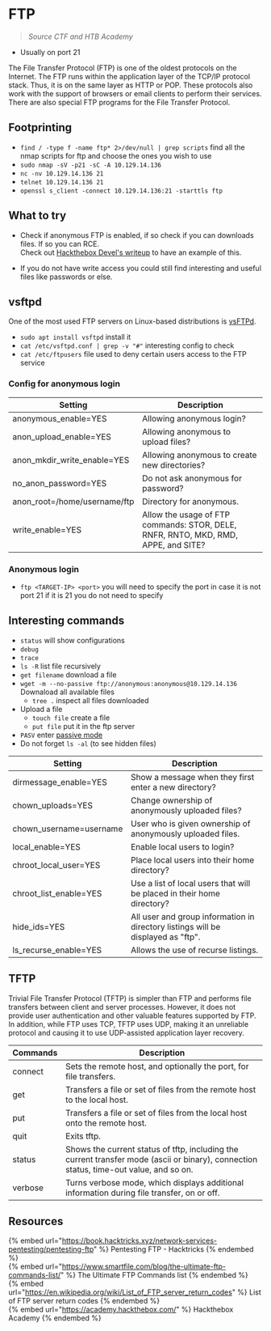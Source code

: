 # FTP

> *Source CTF and HTB Academy*

- Usually on port 21

The File Transfer Protocol (FTP) is one of the oldest protocols on the Internet. The FTP runs within the application layer of the TCP/IP protocol stack. Thus, it is on the same layer as HTTP or POP. These protocols also work with the support of browsers or email clients to perform their services. There are also special FTP programs for the File Transfer Protocol.

## Footprinting

- `find / -type f -name ftp* 2>/dev/null | grep scripts` find all the nmap scripts for ftp and choose the ones you wish to use
- `sudo nmap -sV -p21 -sC -A 10.129.14.136`
- `nc -nv 10.129.14.136 21`
- `telnet 10.129.14.136 21`
- `openssl s_client -connect 10.129.14.136:21 -starttls ftp`

## What to try

- Check if anonymous FTP is enabled, if so check if you can downloads files. If so you can RCE.  
Check out [Hackthebox Devel's writeup](../writeups/HTB-Devel.md) to have an example of this.

- If you do not have write access you could still find interesting and useful files like passwords or else.

## vsftpd

One of the most used FTP servers on Linux-based distributions is [vsFTPd](https://security.appspot.com/vsftpd.html).

- `sudo apt install vsftpd` install it
- `cat /etc/vsftpd.conf | grep -v "#"` interesting config to check
- `cat /etc/ftpusers` file used to deny certain users access to the FTP service

### Config for anonymous login

|Setting|Description|
|-------|-----------|
|anonymous_enable=YES|Allowing anonymous login?|
|anon_upload_enable=YES|Allowing anonymous to upload files?|
|anon_mkdir_write_enable=YES|Allowing anonymous to create new directories?|
|no_anon_password=YES|Do not ask anonymous for password?|
|anon_root=/home/username/ftp|Directory for anonymous.|
|write_enable=YES|Allow the usage of FTP commands: STOR, DELE, RNFR, RNTO, MKD, RMD, APPE, and SITE?|

### Anonymous login

- `ftp <TARGET-IP> <port>` you will need to specify the port in case it is not port 21 if it is 21 you do not need to specify

## Interesting commands

- `status` will show configurations
- `debug`
- `trace`
- `ls -R` list file recursively
- `get filename` download a file
- `wget -m --no-passive ftp://anonymous:anonymous@10.129.14.136` Downaload all available files
  - `tree .` inspect all files downloaded
- Upload a file
  - `touch file` create a file
  - `put file` put it in the ftp server
- `PASV` enter [passive mode](https://support.solarwinds.com/SuccessCenter/s/article/PASV-FTP-command?language=en_US#:~:text=U%20Gateway%2015.1-,The%20PASV%20command%20tells%20the%20server%20to%20enter%20a%20passive,data%20port%20on%20the%20server.)
- Do not forget `ls -al` (to see hidden files)

|Setting|Description|
|-------|-----------|
|dirmessage_enable=YES|Show a message when they first enter a new directory?|
|chown_uploads=YES|Change ownership of anonymously uploaded files?|
|chown_username=username|User who is given ownership of anonymously uploaded files.|
|local_enable=YES|Enable local users to login?|
|chroot_local_user=YES|Place local users into their home directory?|
|chroot_list_enable=YES|Use a list of local users that will be placed in their home directory?|
|hide_ids=YES|All user and group information in directory listings will be displayed as "ftp".|
|ls_recurse_enable=YES|Allows the use of recurse listings.|

## TFTP

Trivial File Transfer Protocol (TFTP) is simpler than FTP and performs file transfers between client and server processes. However, it does not provide user authentication and other valuable features supported by FTP. In addition, while FTP uses TCP, TFTP uses UDP, making it an unreliable protocol and causing it to use UDP-assisted application layer recovery.

|Commands|Description|
|--------|-----------|
|connect|Sets the remote host, and optionally the port, for file transfers.|
|get|Transfers a file or set of files from the remote host to the local host.|
|put|Transfers a file or set of files from the local host onto the remote host.|
|quit|Exits tftp.|
|status|Shows the current status of tftp, including the current transfer mode (ascii or binary), connection status, time-out value, and so on.|
|verbose|Turns verbose mode, which displays additional information during file transfer, on or off.|

## Resources

{% embed url="https://book.hacktricks.xyz/network-services-pentesting/pentesting-ftp" %} Pentesting FTP - Hacktricks {% endembed %}  
{% embed url="https://www.smartfile.com/blog/the-ultimate-ftp-commands-list/" %} The Ultimate FTP Commands list {% endembed %}  
{% embed url="https://en.wikipedia.org/wiki/List_of_FTP_server_return_codes" %} List of FTP server return codes {% endembed %}  
{% embed url="https://academy.hackthebox.com/" %} Hackthebox Academy {% endembed %}  

